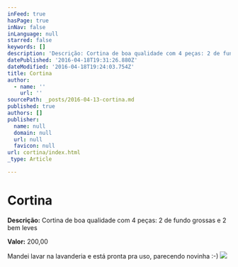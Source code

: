 ```yaml
---
inFeed: true
hasPage: true
inNav: false
inLanguage: null
starred: false
keywords: []
description: 'Descrição: Cortina de boa qualidade com 4 peças: 2 de fundo grossas e 2 bem leves'
datePublished: '2016-04-18T19:31:26.880Z'
dateModified: '2016-04-18T19:24:03.754Z'
title: Cortina
author:
  - name: ''
    url: ''
sourcePath: _posts/2016-04-13-cortina.md
published: true
authors: []
publisher:
  name: null
  domain: null
  url: null
  favicon: null
url: cortina/index.html
_type: Article

---
```

# Cortina

**Descrição:** Cortina de boa qualidade com 4 peças: 2 de fundo grossas e 2 bem leves

**Valor:** 200,00

Mandei lavar na lavanderia e está pronta pra uso, parecendo novinha :-)
![](https://s3-us-west-2.amazonaws.com/the-grid-img/p/59680e39213fd6151d6e695e04f029fd19fbd530.jpg)